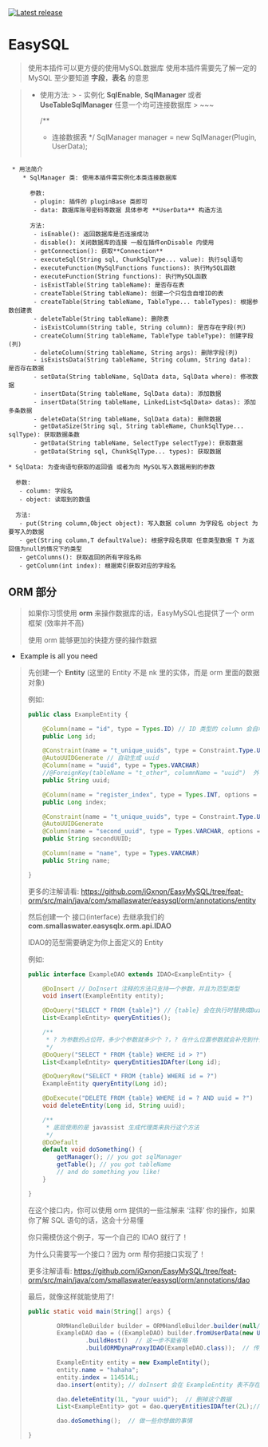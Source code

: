 <a href="https://github.com/SmallasWater/EasyMySQL/releases/latest" alt="Latest release">
    <img src="https://img.shields.io/github/v/release/SmallasWater/EasyMySQL?include_prereleases" alt="Latest release">
</a>

# EasySQL

> 使用本插件可以更方便的使用MySQL数据库
> 使用本插件需要先了解一定的MySQL 至少要知道 **字段**，**表名** 的意思

> * 使用方法:
    >   - 实例化 **SqlEnable**, **SqlManager** 或者 **UseTableSqlManager** 任意一个均可连接数据库
    >   ~~~
>    
>   /**
>    * 连接数据表
>    */
>   SqlManager manager = new SqlManager(Plugin, UserData);
>     
>   ~~~
~~~~
 * 用法简介
    * SqlManager 类: 使用本插件需实例化本类连接数据库
      
      参数:
       - plugin: 插件的 pluginBase 类即可
       - data: 数据库账号密码等数据 具体参考 **UserData** 构造方法

      方法:
       - isEnable(): 返回数据库是否连接成功
       - disable(): 关闭数据库的连接 一般在插件onDisable 内使用
       - getConnection(): 获取**Connection**
       - executeSql(String sql, ChunkSqlType... value): 执行sql语句
       - executeFunction(MySqlFunctions functions): 执行MySQL函数
       - executeFunction(String functions): 执行MySQL函数
       - isExistTable(String tableName): 是否存在表
       - createTable(String tableName): 创建一个只包含自增ID的表
       - createTable(String tableName, TableType... tableTypes): 根据参数创建表
       - deleteTable(String tableName): 删除表
       - isExistColumn(String table, String column): 是否存在字段(列)  
       - createColumn(String tableName, TableType tableType): 创建字段(列)
       - deleteColumn(String tableName, String args): 删除字段(列)
       - isExistsData(String tableName, String column, String data): 是否存在数据
       - setData(String tableName, SqlData data, SqlData where): 修改数据
       - insertData(String tableName, SqlData data): 添加数据
       - insertData(String tableName, LinkedList<SqlData> datas): 添加多条数据
       - deleteData(String tableName, SqlData data): 删除数据
       - getDataSize(String sql, String tableName, ChunkSqlType... sqlType): 获取数据条数
       - getData(String tableName, SelectType selectType): 获取数据
       - getData(String sql, ChunkSqlType... types): 获取数据
~~~~
    * SqlData: 为查询语句获取的返回值 或者为向 MySQL写入数据用到的参数
    
      参数:
       - column: 字段名
       - object: 读取到的数值
    
      方法:
       - put(String column,Object object): 写入数据 column 为字段名 object 为要写入的数据
       - get(String column,T defaultValue): 根据字段名获取 任意类型数据 T 为返回值为null的情况下的类型
       - getColumns(): 获取返回的所有字段名称
       - getColumn(int index): 根据索引获取对应的字段名

## ORM 部分

> 如果你习惯使用 **orm** 来操作数据库的话，EasyMySQL也提供了一个 orm 框架 (效率并不高)
>
> 使用 orm 能够更加的快捷方便的操作数据

+ Example is all you need

> 先创建一个 **Entity** (这里的 Entity 不是 nk 里的实体，而是 orm 里面的数据对象)
>
> 例如:
>
> ```java
> public class ExampleEntity {
> 
>     @Column(name = "id", type = Types.ID) // ID 类型的 column 会自增
>     public Long id;
> 
>     @Constraint(name = "t_unique_uuids", type = Constraint.Type.UNIQUE)
>     @AutoUUIDGenerate // 自动生成 uuid
>     @Column(name = "uuid", type = Types.VARCHAR)
>     //@ForeignKey(tableName = "t_other", columnName = "uuid")  外键
>     public String uuid;
> 
>     @Column(name = "register_index", type = Types.INT, options = {Options.NULL}) // 注意name字段不要命名成关键字，如这里的 index
>     public Long index;
> 
>     @Constraint(name = "t_unique_uuids", type = Constraint.Type.UNIQUE)
>     @AutoUUIDGenerate
>     @Column(name = "second_uuid", type = Types.VARCHAR, options = {Options.NULL})  // 可以是 null
>     public String secondUUID;
> 
>     @Column(name = "name", type = Types.VARCHAR)
>     public String name;
> 
> }
> ```
>
> 更多的注解请看: https://github.com/iGxnon/EasyMySQL/tree/feat-orm/src/main/java/com/smallaswater/easysql/orm/annotations/entity

> 然后创建一个 接口(interface) 去继承我们的 **com.smallaswater.easysqlx.orm.api.IDAO**
>
> IDAO的范型需要确定为你上面定义的 Entity
>
> 例如:
>
> ```java
> public interface ExampleDAO extends IDAO<ExampleEntity> {
> 
>     @DoInsert // DoInsert 注释的方法只支持一个参数，并且为范型类型
>     void insert(ExampleEntity entity);
> 
>     @DoQuery("SELECT * FROM {table}") // {table} 会在执行时替换成Builder内的table
>     List<ExampleEntity> queryEntities();
> 
>     /**
>      * ? 为参数的占位符，多少个参数就多少个 ?，? 在什么位置参数就会补充到什么位置
>      */
>     @DoQuery("SELECT * FROM {table} WHERE id > ?")
>     List<ExampleEntity> queryEntitiesIDAfter(Long id);
> 
>     @DoQueryRow("SELECT * FROM {table} WHERE id = ?")
>     ExampleEntity queryEntity(Long id);
> 
>     @DoExecute("DELETE FROM {table} WHERE id = ? AND uuid = ?")
>     void deleteEntity(Long id, String uuid);
> 
>     /**
>      * 底层使用的是 javassist 生成代理类来执行这个方法
>      */
>     @DoDefault
>     default void doSomething() {
>         getManager(); // you got sqlManager
>         getTable(); // you got tableName
>         // and do something you like!
>     }
> 
> }
> ```
>
> 在这个接口内，你可以使用 orm 提供的一些注解来 ‘注释’ 你的操作，如果你了解 SQL 语句的话，这会十分易懂
>
> 你只需模仿这个例子，写一个自己的 IDAO 就行了！
>
> 为什么只需要写一个接口？因为 orm 帮你把接口实现了！
>
> 更多注解请看: https://github.com/iGxnon/EasyMySQL/tree/feat-orm/src/main/java/com/smallaswater/easysql/orm/annotations/dao

> 最后，就像这样就能使用了!
>
> ```java
> public static void main(String[] args) {
> 
>         ORMHandleBuilder builder = ORMHandleBuilder.builder(null/*your pluginBase*/, "test");
>         ExampleDAO dao = ((ExampleDAO) builder.fromUserData(new UserData("root", "114514", "localhost", 3306, "test_db")) // 连接你的数据库
>                 .buildHost()  // 这一步不能省略
>                 .buildORMDynaProxyIDAO(ExampleDAO.class));  // 传入你的 IDAO 接口，然后强转成那个类型
> 
>         ExampleEntity entity = new ExampleEntity();
>         entity.name = "hahaha";
>         entity.index = 114514L;
>         dao.insert(entity); // doInsert 会在 ExampleEntity 表不存在时创建一个
> 
>         dao.deleteEntity(1L, "your uuid");  // 删掉这个数据
>         List<ExampleEntity> got = dao.queryEntitiesIDAfter(2L);// 查询一些你想要的数据
> 
>         dao.doSomething();  // 做一些你想做的事情
> 
> }
> ```
>
> 

